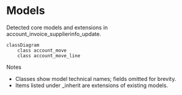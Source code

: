 # Models

Detected core models and extensions in account_invoice_supplierinfo_update.

```mermaid
classDiagram
    class account_move
    class account_move_line
```

Notes
- Classes show model technical names; fields omitted for brevity.
- Items listed under _inherit are extensions of existing models.

